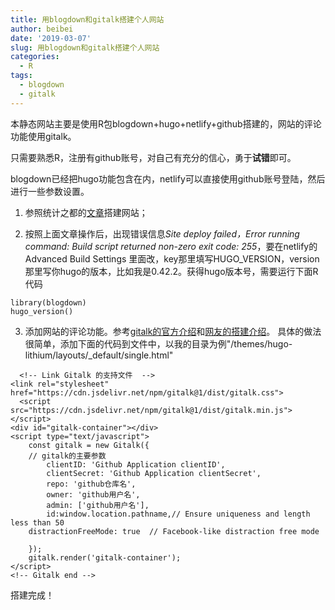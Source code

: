 ```yaml
---
title: 用blogdown和gitalk搭建个人网站
author: beibei
date: '2019-03-07'
slug: 用blogdown和gitalk搭建个人网站
categories:
  - R
tags:
  - blogdown
  - gitalk
---
```


本静态网站主要是使用R包blogdown+hugo+netlify+github搭建的，网站的评论功能使用gitalk。

只需要熟悉R，注册有github账号，对自己有充分的信心，勇于**试错**即可。

blogdown已经把hugo功能包含在内，netlify可以直接使用github账号登陆，然后进行一些参数设置。

1. 参照统计之都的[文章](https://cosx.org/2018/01/build-blog-with-blogdown-hugo-netlify-github/)搭建网站；

2. 按照上面文章操作后，出现错误信息*Site deploy failed，Error running command: Build script returned non-zero exit code: 255*，要在netlify的Advanced Build Settings 里面改，key那里填写HUGO_VERSION，version那里写你hugo的版本，比如我是0.42.2。获得hugo版本号，需要运行下面R代码
```{r}
library(blogdown)
hugo_version()
```

3. 添加网站的评论功能。参考[gitalk的官方介绍](https://github.com/gitalk/gitalk/blob/master/readme-cn.md)和[网友的搭建介绍](https://0xc000005.github.io/2017/12/19/%E4%B8%BA%E5%8D%9A%E5%AE%A2%E6%B7%BB%E5%8A%A0-Gitalk-%E8%AF%84%E8%AE%BA%E6%8F%92%E4%BB%B6/)。
具体的做法很简单，添加下面的代码到文件中，以我的目录为例"/themes/hugo-lithium/layouts/_default/single.html"
```{r, eval=FALSE}
  <!-- Link Gitalk 的支持文件  -->
<link rel="stylesheet" href="https://cdn.jsdelivr.net/npm/gitalk@1/dist/gitalk.css">
  <script src="https://cdn.jsdelivr.net/npm/gitalk@1/dist/gitalk.min.js"></script>
<div id="gitalk-container"></div>     
<script type="text/javascript">
    const gitalk = new Gitalk({
    // gitalk的主要参数
		clientID: 'Github Application clientID',
		clientSecret: 'Github Application clientSecret',
		repo: 'github仓库名',
		owner: 'github用户名',
		admin: ['github用户名'],
		id:window.location.pathname,// Ensure uniqueness and length less than 50
    distractionFreeMode: true  // Facebook-like distraction free mode
    
    });
    gitalk.render('gitalk-container');
</script> 
<!-- Gitalk end -->
```

搭建完成！